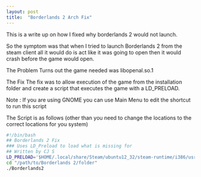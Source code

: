 ```yaml
---
layout: post
title:  "Borderlands 2 Arch Fix"
---
```


This is a write up on how I fixed why borderlands 2 would not launch.
 
So the symptom was that when I tried to launch Borderlands 2 from the steam client all it would do is act like it was going to open then it would crash before the game would open.
 
The Problem
Turns out the game needed was libopenal.so.1
 
  
The Fix
The fix was to allow execution of the game from the installation folder and create a script that executes the game with a LD_PRELOAD.
 
Note : If you are using GNOME you can use Main Menu to edit the shortcut to run this script
 
The Script is as follows (other than you need to change the locations to the correct locations for you system)
 
 ```bash
 #!/bin/bash
 ## Borderlands 2 Fix
 ### Uses LD_Preload to load what is missing for 
 ## Written by CJ S
 LD_PRELOAD='$HOME/.local/share/Steam/ubuntu12_32/steam-runtime/i386/usr/lib/i386-linux-gnu/libopenal.so.1'
 cd "/path/to/Borderlands 2/folder"
 ./Borderlands2
 ```
